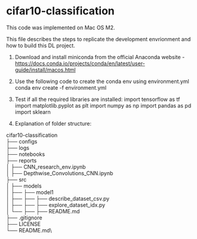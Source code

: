# cifar10-classification
This code was implemented on Mac OS M2.

This file describes the steps to replicate the development envrionment and how to build this DL project.

1. Download and install miniconda from the official Anaconda website - https://docs.conda.io/projects/conda/en/latest/user-guide/install/macos.html

2. Use the following code to create the conda env using environment.yml
conda env create -f environment.yml

3. Test if all the required libraries are installed:
 import tensorflow as tf
 import matplotlib.pyplot as plt
 import numpy as np
 import pandas as pd
 import sklearn


4. Explanation of folder structure:

 cifar10-classification \
├── configs \
├── logs\
├── notebooks\
├── reports\
│   ├── CNN_research_env.ipynb\
│   ├── Depthwise_Convolutions_CNN.ipynb\
├── src\
│   ├── models\
│   ├── ├── model1\
│   ├── ├── ├── describe_dataset_csv.py\
│   ├── ├── ├── explore_dataset_idx.py\
│   └── ├── ├── README.md\
├── .gitignore\
├── LICENSE\
└── README.md\



